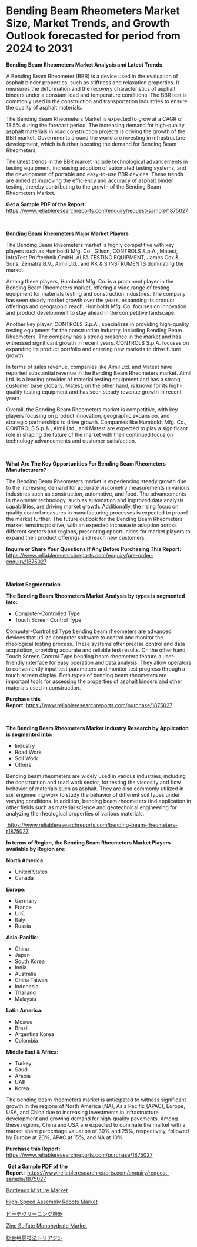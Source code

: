<p><h1>Bending Beam Rheometers Market Size, Market Trends, and Growth Outlook forecasted for period from 2024 to 2031</h1></p><p><strong>Bending Beam Rheometers Market Analysis and Latest Trends</strong></p>
<p><p>A Bending Beam Rheometer (BBR) is a device used in the evaluation of asphalt binder properties, such as stiffness and relaxation properties. It measures the deformation and the recovery characteristics of asphalt binders under a constant load and temperature conditions. The BBR test is commonly used in the construction and transportation industries to ensure the quality of asphalt materials.</p><p>The Bending Beam Rheometers Market is expected to grow at a CAGR of 13.5% during the forecast period. The increasing demand for high-quality asphalt materials in road construction projects is driving the growth of the BBR market. Governments around the world are investing in infrastructure development, which is further boosting the demand for Bending Beam Rheometers.</p><p>The latest trends in the BBR market include technological advancements in testing equipment, increasing adoption of automated testing systems, and the development of portable and easy-to-use BBR devices. These trends are aimed at improving the efficiency and accuracy of asphalt binder testing, thereby contributing to the growth of the Bending Beam Rheometers Market.</p></p>
<p><strong>Get a Sample PDF of the Report:&nbsp;</strong> <a href="https://www.reliableresearchreports.com/enquiry/request-sample/1875027">https://www.reliableresearchreports.com/enquiry/request-sample/1875027</a></p>
<p>&nbsp;</p>
<p><strong>Bending Beam Rheometers Major Market Players</strong></p>
<p><p>The Bending Beam Rheometers market is highly competitive with key players such as Humboldt Mfg. Co., Gilson, CONTROLS S.p.A., Matest, InfraTest Prüftechnik GmbH, ALFA TESTING EQUIPMENT, James Cox & Sons, Zematra B.V., Aimil Ltd., and KK & S INSTRUMENTS dominating the market.</p><p>Among these players, Humboldt Mfg. Co. is a prominent player in the Bending Beam Rheometers market, offering a wide range of testing equipment for materials testing and construction industries. The company has seen steady market growth over the years, expanding its product offerings and geographic reach. Humboldt Mfg. Co. focuses on innovation and product development to stay ahead in the competitive landscape.</p><p>Another key player, CONTROLS S.p.A., specializes in providing high-quality testing equipment for the construction industry, including Bending Beam Rheometers. The company has a strong presence in the market and has witnessed significant growth in recent years. CONTROLS S.p.A. focuses on expanding its product portfolio and entering new markets to drive future growth.</p><p>In terms of sales revenue, companies like Aimil Ltd. and Matest have reported substantial revenue in the Bending Beam Rheometers market. Aimil Ltd. is a leading provider of material testing equipment and has a strong customer base globally. Matest, on the other hand, is known for its high-quality testing equipment and has seen steady revenue growth in recent years.</p><p>Overall, the Bending Beam Rheometers market is competitive, with key players focusing on product innovation, geographic expansion, and strategic partnerships to drive growth. Companies like Humboldt Mfg. Co., CONTROLS S.p.A., Aimil Ltd., and Matest are expected to play a significant role in shaping the future of the market with their continued focus on technology advancements and customer satisfaction.</p></p>
<p>&nbsp;</p>
<p><strong>What Are The Key Opportunities For Bending Beam Rheometers Manufacturers?</strong></p>
<p><p>The Bending Beam Rheometers market is experiencing steady growth due to the increasing demand for accurate viscometry measurements in various industries such as construction, automotive, and food. The advancements in rheometer technology, such as automation and improved data analysis capabilities, are driving market growth. Additionally, the rising focus on quality control measures in manufacturing processes is expected to propel the market further. The future outlook for the Bending Beam Rheometers market remains positive, with an expected increase in adoption across different sectors and regions, presenting opportunities for market players to expand their product offerings and reach new customers.</p></p>
<p><strong>Inquire or Share Your Questions If Any Before Purchasing This Report:</strong> <a href="https://www.reliableresearchreports.com/enquiry/pre-order-enquiry/1875027">https://www.reliableresearchreports.com/enquiry/pre-order-enquiry/1875027</a></p>
<p>&nbsp;</p>
<p><strong>Market Segmentation</strong></p>
<p><strong>The Bending Beam Rheometers Market Analysis by types is segmented into:</strong></p>
<p><ul><li>Computer-Controlled Type</li><li>Touch Screen Control Type</li></ul></p>
<p><p>Computer-Controlled Type bending beam rheometers are advanced devices that utilize computer software to control and monitor the rheological testing process. These systems offer precise control and data acquisition, providing accurate and reliable test results. On the other hand, Touch Screen Control Type bending beam rheometers feature a user-friendly interface for easy operation and data analysis. They allow operators to conveniently input test parameters and monitor test progress through a touch screen display. Both types of bending beam rheometers are important tools for assessing the properties of asphalt binders and other materials used in construction.</p></p>
<p><strong>Purchase this Report:&nbsp;</strong><a href="https://www.reliableresearchreports.com/purchase/1875027">https://www.reliableresearchreports.com/purchase/1875027</a></p>
<p>&nbsp;</p>
<p><strong>The Bending Beam Rheometers Market Industry Research by Application is segmented into:</strong></p>
<p><ul><li>Industry</li><li>Road Work</li><li>Soil Work</li><li>Others</li></ul></p>
<p><p>Bending beam rheometers are widely used in various industries, including the construction and road work sector, for testing the viscosity and flow behavior of materials such as asphalt. They are also commonly utilized in soil engineering work to study the behavior of different soil types under varying conditions. In addition, bending beam rheometers find application in other fields such as material science and geotechnical engineering for analyzing the rheological properties of various materials.</p></p>
<p><a href="https://www.reliableresearchreports.com/bending-beam-rheometers-r1875027">&nbsp;https://www.reliableresearchreports.com/bending-beam-rheometers-r1875027</a></p>
<p><strong>In terms of Region, the Bending Beam Rheometers Market Players available by Region are:</strong></p>
<p>
    <p> <strong> North America: </strong>
        <ul>
            <li>United States</li>
            <li>Canada</li>
        </ul>
        </p> 
    <p> <strong> Europe: </strong>
        <ul>
            <li>Germany</li>
            <li>France</li>
            <li>U.K.</li>
            <li>Italy</li>
            <li>Russia</li>
        </ul>
        </p> 
    <p> <strong> Asia-Pacific: </strong>
        <ul>
            <li>China</li>
            <li>Japan</li>
            <li>South Korea</li>
            <li>India</li>
            <li>Australia</li>
            <li>China Taiwan</li>
            <li>Indonesia</li>
            <li>Thailand</li>
            <li>Malaysia</li>
        </ul>
        </p> 
    <p> <strong> Latin America: </strong>
        <ul>
            <li>Mexico</li>
            <li>Brazil</li>
            <li>Argentina Korea</li>
            <li>Colombia</li>
        </ul>
        </p> 
    <p> <strong> Middle East & Africa: </strong>
        <ul>
            <li>Turkey</li>
            <li>Saudi</li>
            <li>Arabia</li>
            <li>UAE</li>
            <li>Korea</li>
        </ul>
    </p>
    </p>
<p><p>The bending beam rheometers market is anticipated to witness significant growth in the regions of North America (NA), Asia Pacific (APAC), Europe, USA, and China due to increasing investments in infrastructure development and growing demand for high-quality pavements. Among these regions, China and USA are expected to dominate the market with a market share percentage valuation of 30% and 25%, respectively, followed by Europe at 20%, APAC at 15%, and NA at 10%.</p></p>
<p><strong>Purchase this Report: </strong><a href="https://www.reliableresearchreports.com/purchase/1875027">https://www.reliableresearchreports.com/purchase/1875027</a></p>
<p>&nbsp;<strong>Get a Sample PDF of the Report:&nbsp;&nbsp;</strong><a href="https://www.reliableresearchreports.com/enquiry/request-sample/1875027">https://www.reliableresearchreports.com/enquiry/request-sample/1875027</a></p>
<p><strong></strong></p>
<p><p><a href="https://issuu.com/reportprime-2/docs/bordeaux-mixture-market-size-2030.pptx">Bordeaux Mixture Market</a></p><p><a href="https://github.com/joannagoyvaerts/Market-Research-Report-List-2/blob/main/high-speed-assembly-robots-market.md">High-Speed Assembly Robots Market</a></p><p><a href="https://medium.com/@larrycruz525/%E3%83%93%E3%83%BC%E3%83%81%E3%82%AF%E3%83%AA%E3%83%BC%E3%83%8B%E3%83%B3%E3%82%B0%E6%A9%9F%E5%99%A8%E5%B8%82%E5%A0%B4%E3%81%AE%E5%B1%95%E6%9C%9B-%E6%A5%AD%E7%95%8C%E6%A6%82%E8%A6%81%E3%81%8A%E3%82%88%E3%81%B3%E4%BA%88%E6%B8%AC-2024%E5%B9%B4%E3%81%8B%E3%82%892031%E5%B9%B4-d4f0eb339f16">ビーチクリーニング機器</a></p><p><a href="https://issuu.com/reportprime-2/docs/zinc-sulfate-monohydrate-market-size-2030.pptx">Zinc Sulfate Monohydrate Market</a></p><p><a href="https://github.com/EstelWisozk1/Market-Research-Report-List-1/blob/main/528729843647.md">総合格闘技法トリアジン</a></p></p>